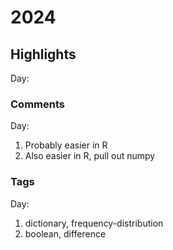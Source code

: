 # 2024
## Highlights

Day:

### Comments

Day:

1. Probably easier in R
2. Also easier in R, pull out numpy

### Tags

Day:

1. dictionary, frequency-distribution
2. boolean, difference
